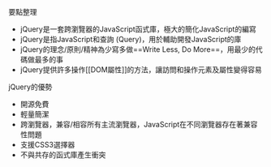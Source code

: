 要點整理
- jQuery是一套跨瀏覽器的JavaScript函式庫，極大的簡化JavaScript的編寫
- jQuery是指JavaScript和查詢 (Query)，用於輔助開發JavaScript的庫
- jQuery的理念/原則/精神為少寫多做==Write Less, Do More==，用最少的代碼做最多的事
- jQuery提供許多操作[[DOM屬性]]的方法，讓訪問和操作元素及屬性變得容易

jQuery的優勢
- 開源免費
- 輕量簡潔
- 跨瀏覽器，兼容/相容所有主流瀏覽器，JavaScript在不同瀏覽器存在著兼容性問題
- 支援CSS3選擇器
- 不與共存的函式庫產生衝突